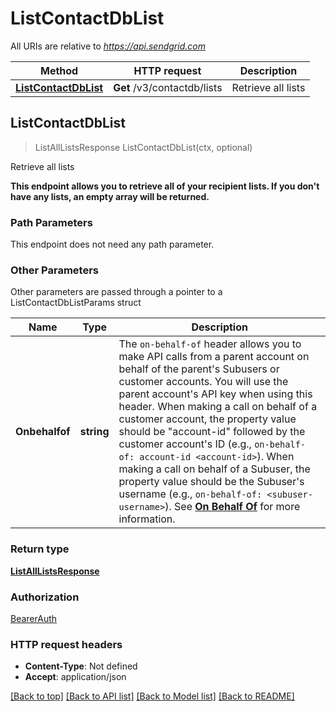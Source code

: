 # ListContactDbList

All URIs are relative to *https://api.sendgrid.com*

Method | HTTP request | Description
------------- | ------------- | -------------
[**ListContactDbList**](ListContactDbList.md#ListContactDbList) | **Get** /v3/contactdb/lists | Retrieve all lists



## ListContactDbList

> ListAllListsResponse ListContactDbList(ctx, optional)

Retrieve all lists

**This endpoint allows you to retrieve all of your recipient lists. If you don't have any lists, an empty array will be returned.**

### Path Parameters

This endpoint does not need any path parameter.

### Other Parameters

Other parameters are passed through a pointer to a ListContactDbListParams struct


Name | Type | Description
------------- | ------------- | -------------
**Onbehalfof** | **string** | The `on-behalf-of` header allows you to make API calls from a parent account on behalf of the parent's Subusers or customer accounts. You will use the parent account's API key when using this header. When making a call on behalf of a customer account, the property value should be \"account-id\" followed by the customer account's ID (e.g., `on-behalf-of: account-id <account-id>`). When making a call on behalf of a Subuser, the property value should be the Subuser's username (e.g., `on-behalf-of: <subuser-username>`). See [**On Behalf Of**](https://docs.sendgrid.com/api-reference/how-to-use-the-sendgrid-v3-api/on-behalf-of) for more information.

### Return type

[**ListAllListsResponse**](ListAllListsResponse.md)

### Authorization

[BearerAuth](../README.md#BearerAuth)

### HTTP request headers

- **Content-Type**: Not defined
- **Accept**: application/json

[[Back to top]](#) [[Back to API list]](../README.md#documentation-for-api-endpoints)
[[Back to Model list]](../README.md#documentation-for-models)
[[Back to README]](../README.md)

